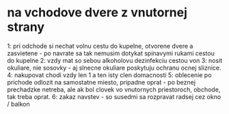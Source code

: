 # na vchodove dvere z vnutornej strany

1: pri odchode si nechat volnu cestu do kupelne, otvorene dvere a zasvietene - po navrate sa tak nemusim dotykat spinavymi rukami cestou do kupelne
2: vzdy mat so sebou alkoholovu dezinfekciu cestou von
3: nosit okuliare, nie sosovky - aj slnecne okuliare poskytuju ochranu ocnej sliznice.
4: nakupovat chodi vzdy len 1 a ten isty clen domacnosti
5: oblecenie po prichode odlozit na samostatne miesto, pripadne oprat - po beznej prechadzke netreba, ale ak bol clovek vo vnutornych priestoroch, obchode, tak treba oprat.
6: zakaz navstev - so susedmi sa rozpravat radsej cez okno / balkon
